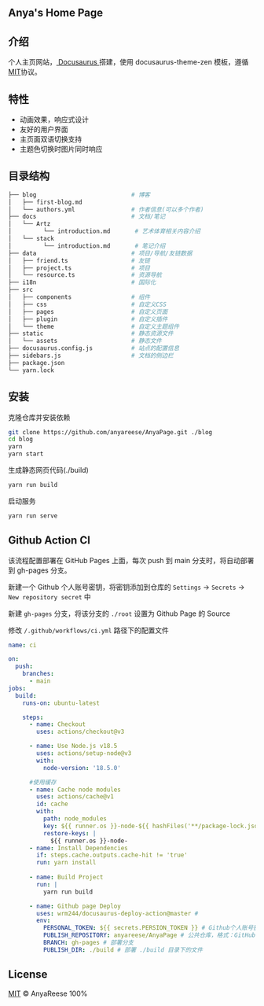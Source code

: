 ## Anya's Home Page

## 介绍

个人主页网站，<a href="https://docusaurus.io/"> Docusaurus </a>搭建，使用 docusaurus-theme-zen 模板，遵循[MIT](./LICENSE)协议。

## 特性

- 动画效果，响应式设计
- 友好的用户界面
- 主页面双语切换支持
- 主题色切换时图片同时响应

## 目录结构

```bash
├── blog                           # 博客
│   ├── first-blog.md
│   └── authors.yml                # 作者信息(可以多个作者)
├── docs                           # 文档/笔记
│   └── Artz
│         └── introduction.md       # 艺术体育相关内容介绍
│   └── stack
│         └── introduction.md       # 笔记介绍
├── data                           # 项目/导航/友链数据
│   ├── friend.ts                  # 友链
│   ├── project.ts                 # 项目
│   └── resource.ts                # 资源导航
├── i18n                           # 国际化
├── src
│   ├── components                 # 组件
│   ├── css                        # 自定义CSS
│   ├── pages                      # 自定义页面
│   ├── plugin                     # 自定义插件
│   └── theme                      # 自定义主题组件
├── static                         # 静态资源文件
│   └── assets                     # 静态文件
├── docusaurus.config.js           # 站点的配置信息
├── sidebars.js                    # 文档的侧边栏
├── package.json
└── yarn.lock
```

## 安装

克隆仓库并安装依赖
```bash
git clone https://github.com/anyareese/AnyaPage.git ./blog
cd blog
yarn
yarn start
```

生成静态网页代码(./build)

```bash
yarn run build
```

启动服务
```bash
yarn run serve
```

## Github Action CI

该流程配置部署在 GitHub Pages 上面，每次 push 到 main 分支时，将自动部署到 gh-pages 分支。

新建一个 Github 个人账号密钥，将密钥添加到仓库的 `Settings` -> `Secrets` -> `New repository secret` 中

新建 `gh-pages` 分支，将该分支的 `./root` 设置为 Github Page 的 Source

修改 `/.github/workflows/ci.yml` 路径下的配置文件

```yml
name: ci

on:
  push:
    branches:
      - main
jobs:
  build:
    runs-on: ubuntu-latest

    steps:
      - name: Checkout
        uses: actions/checkout@v3

      - name: Use Node.js v18.5
        uses: actions/setup-node@v3
        with:
          node-version: '18.5.0'

      #使用缓存
      - name: Cache node modules
        uses: actions/cache@v1
        id: cache
        with:
          path: node_modules
          key: ${{ runner.os }}-node-${{ hashFiles('**/package-lock.json') }}
          restore-keys: |
            ${{ runner.os }}-node-
      - name: Install Dependencies
        if: steps.cache.outputs.cache-hit != 'true'
        run: yarn install
      
      - name: Build Project
        run: |
          yarn run build

      - name: Github page Deploy
        uses: wrm244/docusaurus-deploy-action@master # 
        env:
          PERSONAL_TOKEN: ${{ secrets.PERSION_TOKEN }} # Github个人账号密钥
          PUBLISH_REPOSITORY: anyareese/AnyaPage # 公共仓库，格式：GitHub 用户名/仓库名
          BRANCH: gh-pages # 部署分支
          PUBLISH_DIR: ./build # 部署 ./build 目录下的文件
```

## License

[MIT](./LICENSE) © AnyaReese 100%
